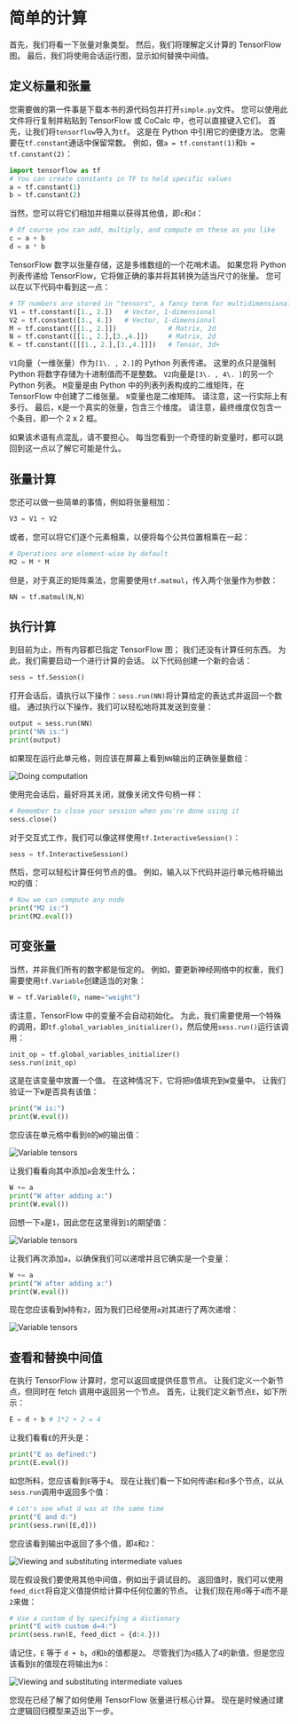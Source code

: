 # 简单的计算

首先，我们将看一下张量对象类型。 然后，我们将理解定义计算的 TensorFlow 图。 最后，我们将使用会话运行图，显示如何替换中间值。

## 定义标量和张量

您需要做的第一件事是下载本书的源代码包并打开`simple.py`文件。 您可以使用此文件将行复制并粘贴到 TensorFlow 或 CoCalc 中，也可以直接键入它们。 首先，让我们将`tensorflow`导入为`tf`。 这是在 Python 中引用它的便捷方法。 您需要在`tf.constant`通话中保留常数。 例如，做`a = tf.constant(1)`和`b = tf.constant(2)`：

```py
import tensorflow as tf
# You can create constants in TF to hold specific values
a = tf.constant(1)
b = tf.constant(2)
```

当然，您可以将它们相加并相乘以获得其他值，即`c`和`d`：

```py
# Of course you can add, multiply, and compute on these as you like
c = a + b
d = a * b
```

TensorFlow 数字以张量存储，这是多维数组的一个花哨术语。 如果您将 Python 列表传递给 TensorFlow，它将做正确的事并将其转换为适当尺寸的张量。 您可以在以下代码中看到这一点：

```py
# TF numbers are stored in "tensors", a fancy term for multidimensional arrays. If you pass TF a Python list, it can convert it
V1 = tf.constant([1., 2.])   # Vector, 1-dimensional
V2 = tf.constant([3., 4.])   # Vector, 1-dimensional
M = tf.constant([[1., 2.]])             # Matrix, 2d
N = tf.constant([[1., 2.],[3.,4.]])     # Matrix, 2d
K = tf.constant([[[1., 2.],[3.,4.]]])   # Tensor, 3d+
```

`V1`向量（一维张量）作为`[1\. , 2.]`的 Python 列表传递。 这里的点只是强制 Python 将数字存储为十进制值而不是整数。 `V2`向量是`[3\. , 4\. ]`的另一个 Python 列表。 `M`变量是由 Python 中的列表列表构成的二维矩阵，在 TensorFlow 中创建了二维张量。 `N`变量也是二维矩阵。 请注意，这一行实际上有多行。 最后，`K`是一个真实的张量，包含三个维度。 请注意，最终维度仅包含一个条目，即一个 2 x 2 框。

如果该术语有点混乱，请不要担心。 每当您看到一个奇怪的新变量时，都可以跳回到这一点以了解它可能是什么。

## 张量计算

您还可以做一些简单的事情，例如将张量相加：

```py
V3 = V1 + V2
```

或者，您可以将它们逐个元素相乘，以便将每个公共位置相乘在一起：

```py
# Operations are element-wise by default
M2 = M * M
```

但是，对于真正的矩阵乘法，您需要使用`tf.matmul`，传入两个张量作为参数：

```py
NN = tf.matmul(N,N)
```

## 执行计算

到目前为止，所有内容都已指定 TensorFlow 图； 我们还没有计算任何东西。 为此，我们需要启动一个进行计算的会话。 以下代码创建一个新的会话：

```py
sess = tf.Session()
```

打开会话后，请执行以下操作：`sess.run(NN)`将计算给定的表达式并返回一个数组。 通过执行以下操作，我们可以轻松地将其发送到变量：

```py
output = sess.run(NN)
print("NN is:")
print(output)
```

如果现在运行此单元格，则应该在屏幕上看到`NN`输出的正确张量数组：

![Doing computation](img/00012.jpg)

使用完会话后，最好将其关闭，就像关闭文件句柄一样：

```py
# Remember to close your session when you're done using it
sess.close()
```

对于交互式工作，我们可以像这样使用`tf.InteractiveSession()`：

```py
sess = tf.InteractiveSession()
```

然后，您可以轻松计算任何节点的值。 例如，输入以下代码并运行单元格将输出`M2`的值：

```py
# Now we can compute any node
print("M2 is:")
print(M2.eval())
```

## 可变张量

当然，并非我们所有的数字都是恒定的。 例如，要更新神经网络中的权重，我们需要使用`tf.Variable`创建适当的对象：

```py
W = tf.Variable(0, name="weight")
```

请注意，TensorFlow 中的变量不会自动初始化。 为此，我们需要使用一个特殊的调用，即`tf.global_variables_initializer()`，然后使用`sess.run()`运行该调用：

```py
init_op = tf.global_variables_initializer()
sess.run(init_op)
```

这是在该变量中放置一个值。 在这种情况下，它将把`0`值填充到`W`变量中。 让我们验证一下`W`是否具有该值：

```py
print("W is:")
print(W.eval())
```

您应该在单元格中看到`0`的`W`的输出值：

![Variable tensors](img/00013.jpg)

让我们看看向其中添加`a`会发生什么：

```py
W += a
print("W after adding a:")
print(W.eval())
```

回想一下`a`是`1`，因此您在这里得到`1`的期望值：

![Variable tensors](img/00014.jpg)

让我们再次添加`a`，以确保我们可以递增并且它确实是一个变量：

```py
W += a
print("W after adding a:")
print(W.eval())
```

现在您应该看到`W`持有`2`，因为我们已经使用`a`对其进行了两次递增：

![Variable tensors](img/00015.jpg)

## 查看和替换中间值

在执行 TensorFlow 计算时，您可以返回或提供任意节点。 让我们定义一个新节点，但同时在 fetch 调用中返回另一个节点。 首先，让我们定义新节点`E`，如下所示：

```py
E = d + b # 1*2 + 2 = 4
```

让我们看看`E`的开头是：

```py
print("E as defined:")
print(E.eval())
```

如您所料，您应该看到`E`等于`4`。 现在让我们看一下如何传递`E`和`d`多个节点，以从`sess.run`调用中返回多个值：

```py
# Let's see what d was at the same time
print("E and d:")
print(sess.run([E,d]))
```

您应该看到输出中返回了多个值，即`4`和`2`：

![Viewing and substituting intermediate values](img/00016.jpg)

现在假设我们要使用其他中间值，例如出于调试目的。 返回值时，我们可以使用`feed_dict`将自定义值提供给计算中任何位置的节点。 让我们现在用`d`等于`4`而不是`2`来做：

```py
# Use a custom d by specifying a dictionary
print("E with custom d=4:")
print(sess.run(E, feed_dict = {d:4.}))
```

请记住，`E` 等于 `d + b`，`d`和`b`的值都是`2`。 尽管我们为`d`插入了`4`的新值，但是您应该看到`E`的值现在将输出为`6`：

![Viewing and substituting intermediate values](img/00017.jpg)

您现在已经了解了如何使用 TensorFlow 张量进行核心计算。 现在是时候通过建立逻辑回归模型来迈出下一步。
